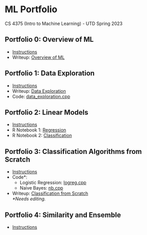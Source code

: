 # ML Portfolio
CS 4375 (Intro to Machine Learning) - UTD Spring 2023

## Portfolio 0: Overview of ML
* [Instructions](/Portfolio0/Instructions0_Setup.pdf)
* Writeup: [Overview of ML](/Portfolio0/Overview_of_ML.pdf)

## Portfolio 1: Data Exploration
* [Instructions](/Portfolio1/Instructions1_Data_Exploration.pdf)
* Writeup: [Data Exploration](/Portfolio1/Data_Exploration.pdf)
* Code: [data_exploration.cpp](/Portfolio1/data_exploration.cpp)

## Portfolio 2: Linear Models
* [Instructions](/Portfolio2/Instructions2_Linear_Models.pdf)
* R Notebook 1: [Regression](/Portfolio2/Regression.pdf)
* R Notebook 2: [Classification](/Portfolio2/Classification.pdf)

## Portfolio 3: Classification Algorithms from Scratch
* [Instructions](/Portfolio3/Instructions3_ML_Algorithms_from_Scratch.pdf)
* Code*: 
  * Logistic Regression: [logreg.cpp](/Portfolio3/logreg.cpp)
  * Naive Bayes: [nb.cpp](/Portfolio3/nb.cpp)
* Writeup: [Classification from Scratch](/Portfolio2/Classification_From_Scratch.pdf)\
_*Needs editing._

## Portfolio 4: Similarity and Ensemble
* [Instructions](/Portfolio4/Instructions4_Similarity_Algorithms.pdf)
